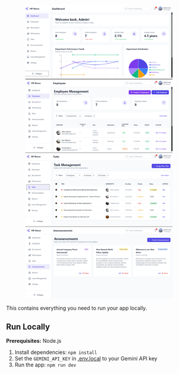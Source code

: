 <div align="center">
  <img src="sc1.png" alt="POS Screenshot 1" width="400"/>
  <img src="sc2.png" alt="POS Screenshot 2" width="400"/>
</div>

<div align="center">
  <img src="sc3.png" alt="POS Screenshot 3" width="400"/>
  <img src="sc4.png" alt="POS Screenshot 4" width="400"/>
</div>




This contains everything you need to run your app locally.

## Run Locally

**Prerequisites:**  Node.js


1. Install dependencies:
   `npm install`
2. Set the `GEMINI_API_KEY` in [.env.local](.env.local) to your Gemini API key
3. Run the app:
   `npm run dev`
